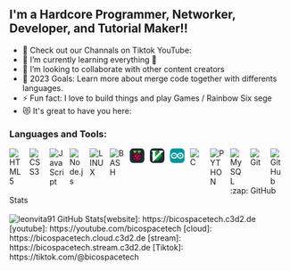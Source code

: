 ## I'm a Hardcore Programmer, Networker, Developer, and Tutorial Maker!!

- 🔭 Check out our Channals on Tiktok YouTube:
- 🌱 I’m currently learning everything 🤣
- 👯 I’m looking to collaborate with other content creators
- 🥅 2023 Goals: Learn more about merge code together with differents languages.
- ⚡ Fun fact: I love to build things and play Games / Rainbow Six sege
- 😻 It's great to have you here: 

### Languages and Tools:

<img align="left" alt="HTML5" width="26px" src="https://cdn.jsdelivr.net/gh/devicons/devicon/icons/html5/html5-original.svg" style="padding-right:10px;" />
<img align="left" alt="CSS3" width="26px" src="https://cdn.jsdelivr.net/gh/devicons/devicon/icons/css3/css3-original.svg" style="padding-right:10px;" />
<img align="left" alt="JavaScript" width="26px" src="https://cdn.jsdelivr.net/gh/devicons/devicon/icons/javascript/javascript-original.svg" style="padding-right:10px;" />
<img align="left" alt="Node.js" width="26px" src="https://cdn.jsdelivr.net/gh/devicons/devicon/icons/nodejs/nodejs-original.svg" style="padding-right:10px;" />
<img align="left" alt="LINUX" width="26px" src="https://cdn.jsdelivr.net/gh/devicons/devicon/icons/linux/linux-original.svg" style="padding-right:10px;" />
<img align="left" alt="BASH" width="26px" src="https://cdn.jsdelivr.net/gh/devicons/devicon/icons/bash/bash-original.svg" style="padding-right:10px;" />
<img align="left" alt="RPI" width="26px" src="https://raw.githubusercontent.com/tandpfun/skill-icons/main/icons/RaspberryPi-Dark.svg"style="padding-right:10px;" />
<img align="left" alt="VIM" width="26px" src="https://raw.githubusercontent.com/tandpfun/skill-icons/main/icons/VIM-Dark.svg" style="padding-right:10px;" />
<img align="left" alt="ARDUINO" width="26px" src="https://raw.githubusercontent.com/tandpfun/skill-icons/main/icons/Arduino.svg" style="padding-right:10px;" />
<img align="left" alt="C" width="26px" src="https://cdn.jsdelivr.net/gh/devicons/devicon/icons/c/c-original.svg" style="padding-right:10px;" />
<img align="left" alt="PYTHON" width="26px" src="https://cdn.jsdelivr.net/gh/devicons/devicon/icons/python/python-original.svg" style="padding-right:10px;" />
<img align="left" alt="MySQL" width="26px" src="https://cdn.jsdelivr.net/gh/devicons/devicon/icons/mysql/mysql-original.svg" style="padding-right:10px;" />
<img align="left" alt="Git" width="26px" src="https://cdn.jsdelivr.net/gh/devicons/devicon/icons/git/git-original.svg" style="padding-right:10px;" />
<img align="left" alt="GitHub" width="26px" src="https://user-images.githubusercontent.com/3369400/139447912-e0f43f33-6d9f-45f8-be46-2df5bbc91289.png" style="padding-right:10px;" />
<br></br>
  <summary>:zap: GitHub Stats</summary>
   <br />
  <img align="left" alt="leonvita91 GitHub Stats" src="https://github-readme-stats.vercel.app/api?username=leonvita91&show_icons=true&hide_border=false&title_color=ff652f&icon_color=FFE400&bg_color=09131B&text_color=ffffff&border_color=0c1a25" />
[website]: https://bicospacetech.c3d2.de
[youtube]: https://youtube.com/bicospacetech
[cloud]: https://bicospacetech.cloud.c3d2.de
[stream]: https://bicospacetech.stream.c3d2.de
[Tiktok]: https://tiktok.com/@bicospacetech
